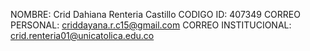 NOMBRE: Crid Dahiana Renteria Castillo
CODIGO ID: 407349
CORREO PERSONAL: criddayana.r.c15@gmail.com
CORREO INSTITUCIONAL: crid.renteria01@unicatolica.edu.co

